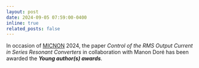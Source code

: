 ```yaml
---
layout: post
date: 2024-09-05 07:59:00-0400
inline: true
related_posts: false
---
```


<!-- A simple inline announcement with Markdown emoji! :sparkles: :smile: -->

In occasion of [MICNON](https://conferences.ifac-control.org/micnon2024/) 2024, the paper *Control of the RMS Output Current in Series Resonant Converters* in collaboration with Manon Doré has been awarded the ***Young author(s) awards***.


